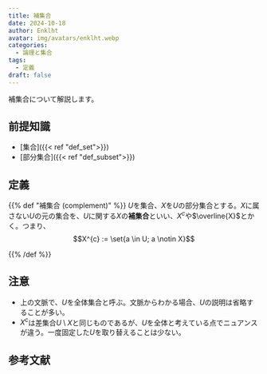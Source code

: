 ```yaml
---
title: 補集合
date: 2024-10-18
author: Enklht
avatar: img/avatars/enklht.webp
categories:
  - 論理と集合
tags:
  - 定義
draft: false
---
```


補集合について解説します。

<!--more-->

## 前提知識

- [集合]({{< ref "def_set">}})
- [部分集合]({{< ref "def_subset">}})

## 定義

{{% def "補集合 (complement)" %}}
$U$を集合、$X$を$U$の部分集合とする。$X$に属さない$U$の元の集合を、$U$に関する$X$の**補集合**といい、$X^{c}$や$\overline{X}$とかく。つまり、
$$X^{c} := \set{a \in U; a \notin X}$$

{{% /def %}}

## 注意

- 上の文脈で、$U$を全体集合と呼ぶ。文脈からわかる場合、$U$の説明は省略することが多い。
- $X^{c}$は差集合$U \setminus X$と同じものであるが、$U$を全体と考えている点でニュアンスが違う。一度固定した$U$を取り替えることは少ない。

## 参考文献
